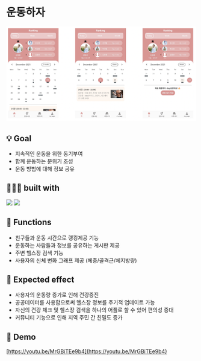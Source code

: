 # 운동하자
![](./readmeImage/mainPage.png)

## 💡 Goal
* 지속적인 운동을 위한 동기부여<br>
* 함께 운동하는 분위기 조성<br>
* 운동 방법에 대해 정보 공유<br>

## 👨🏻‍💻 built with
<img src="https://img.shields.io/badge/Flutter-%2302569B.svg?style=for-the-badge&logo=Flutter&logoColor=white"> <img src="https://img.shields.io/badge/firebase-%23039BE5.svg?style=for-the-badge&logo=firebase">

## 📱 Functions
* 친구들과 운동 시간으로 랭킹제공 기능
* 운동하는 사람들과 정보를 공유하는 게시판 제공
* 주변 헬스장 검색 기능
* 사용자의 신체 변화 그래프 제공 (체중/골격근/체지방량)

## 🔆 Expected effect
* 사용자의 운동량 증가로 인해 건강증진
* 공공데이터를 사용함으로써 헬스장 정보를 주기적 업데이트 가능
* 자신의 건강 체크 및 헬스장 검색을 하나의 어플로 할 수 있어 편의성 증대
* 커뮤니티 기능으로 인해 지역 주민 간 친밀도 증가

## 🎥 Demo
[https://youtu.be/MrGBiTEe9b4](https://youtu.be/MrGBiTEe9b4)  
